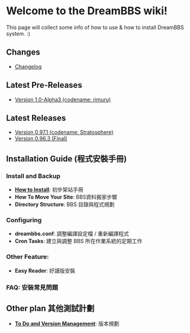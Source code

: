 # Welcome to the DreamBBS wiki!

This page will collect some info of how to use & how to install DreamBBS system. :)

## Changes

  + [Changelog](CHANGELOG)

## Latest Pre-Releases
  + [Version 1.0-Alpha3 (codename: rimuru) ](https://github.com/ccns/dreambbs/releases/tag/v1.0-alpha3)

## Latest Releases
  + [Version 0.97.1 (codename: Stratosphere)](https://github.com/ccns/dreambbs/releases/tag/v0.97.1)
  + [Version 0.96.3 (Final)](https://github.com/ccns/dreambbs/releases/tag/v0.96.3)

## Installation Guide (程式安裝手冊)

### Install and Backup
  + [**How to Install**](https://github.com/ccns/dreamlandbbs/wiki/INSTALL): 初步架站手冊
  + **How To Move Your Site**: BBS資料搬家步驟
  + **Directory Structure**: BBS 目錄與程式規劃

### Configuring
  + **dreambbs.conf**: 調整編譯設定檔 / 重新編譯程式
  + **Cron Tasks**: 建立與調整 BBS 所在作業系統的定期工作

### Other Feature:
  + **Easy Reader**: 好讀版安裝

### **FAQ**: 安裝常見問題

## Other plan 其他測試計劃

  + **[To Do and Version Management](VERSION)**: 版本規劃

